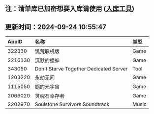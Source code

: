 ## 注：清单库已加密想要入库请使用 ([入库工具](https://github.com/BlankTMing/ManifestAutoUpdate/releases))

## 更新时间：2024-09-24 10:55:47
| AppID | 名称 | 类型  |
| :-------------------- | :----------------------------- | :----------- |
| 322330 | 饥荒联机版| Game |
| 2216130 | 沉默的蟋蟀| Game |
| 343050 | Don't Starve Together Dedicated Server| Tool |
| 1203220 | 永劫无间| Game |
| 1115050 | 蜗的元宇宙| Game |
| 2066020 | 灵魂石幸存者| Game |
| 2202970 | Soulstone Survivors Soundtrack| Music |
